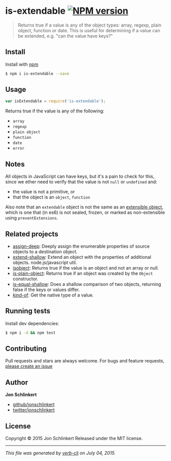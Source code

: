 # is-extendable [![NPM version](https://badge.fury.io/js/is-extendable.svg)](http://badge.fury.io/js/is-extendable)

> Returns true if a value is any of the object types: array, regexp, plain object, function or date. This is useful for determining if a value can be extended, e.g. "can the value have keys?"

## Install

Install with [npm](https://www.npmjs.com/)

```sh
$ npm i is-extendable --save
```

## Usage

```js
var isExtendable = require('is-extendable');
```

Returns true if the value is any of the following:

- `array`
- `regexp`
- `plain object`
- `function`
- `date`
- `error`

## Notes

All objects in JavaScript can have keys, but it's a pain to check for this, since we ether need to verify that the value is not `null` or `undefined` and:

- the value is not a primitive, or
- that the object is an `object`, `function`

Also note that an `extendable` object is not the same as an [extensible object](https://developer.mozilla.org/en-US/docs/Web/JavaScript/Reference/Global_Objects/Object/isExtensible), which is one that (in es6) is not sealed, frozen, or marked as non-extensible using `preventExtensions`.

## Related projects

- [assign-deep](https://github.com/jonschlinkert/assign-deep): Deeply assign the enumerable properties of source objects to a destination object.
- [extend-shallow](https://github.com/jonschlinkert/extend-shallow): Extend an object with the properties of additional objects. node.js/javascript util.
- [isobject](https://github.com/jonschlinkert/isobject): Returns true if the value is an object and not an array or null.
- [is-plain-object](https://github.com/jonschlinkert/is-plain-object): Returns true if an object was created by the `Object` constructor.
- [is-equal-shallow](https://github.com/jonschlinkert/is-equal-shallow): Does a shallow comparison of two objects, returning false if the keys or values differ.
- [kind-of](https://github.com/jonschlinkert/kind-of): Get the native type of a value.

## Running tests

Install dev dependencies:

```sh
$ npm i -d && npm test
```

## Contributing

Pull requests and stars are always welcome. For bugs and feature requests, [please create an issue](https://github.com/jonschlinkert/is-extendable/issues/new)

## Author

**Jon Schlinkert**

- [github/jonschlinkert](https://github.com/jonschlinkert)
- [twitter/jonschlinkert](http://twitter.com/jonschlinkert)

## License

Copyright © 2015 Jon Schlinkert
Released under the MIT license.

---

_This file was generated by [verb-cli](https://github.com/assemble/verb-cli) on July 04, 2015._
